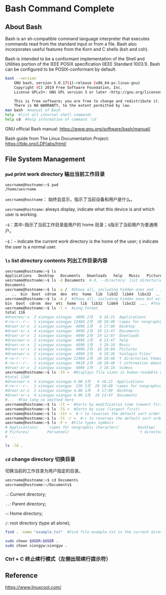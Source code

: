 # Bash Command Complete

## About Bash

Bash is an sh-compatible command language interpreter that executes commands read from the standard input or from a file.  Bash also incorporates useful features from the Korn and C shells (ksh and csh).

Bash is intended to be a conformant implementation of the Shell and Utilities portion of the IEEE POSIX specification (IEEE Standard 1003.1).  Bash can be configured to be POSIX-conformant  by  default.

```bash
bash --version
    GNU bash, version 5.0.17(1)-release (x86_64-pc-linux-gnu)
    Copyright (C) 2019 Free Software Foundation, Inc.
    License GPLv3+: GNU GPL version 3 or later <http://gnu.org/licenses/gpl.html>

    This is free software; you are free to change and redistribute it.
    There is NO WARRANTY, to the extent permitted by law.
man bash  #manual of Bash
help  #list all internal shell commands
help cd  #help information of command 'cd'
```

GNU official Bash manual: https://www.gnu.org/software/bash/manual/

Bash guide from The Linux Documentation Project: https://tldp.org/LDP/abs/html/



## File System Management

### `pwd` print work directory 输出当前工作目录

```bash
uesrname@hostname:~$ pwd
/home/uesrname
```

`uesrname@hostname`： 始终会显示，指示了当前设备和用户是什么。

`uesrname@hostname`: always display, indicate what this device is and which user is working.

`~$`：其中`~`指示了当前工作目录是用户的 home 目录；`$`指示了当前用户为普通用户。

`~$`：`~` indicate the current work directory is the home of the user; `$` indicate the user is a normal user.

### `ls` list directory contents 列出工作目录内容

```bash
uesrname@hostname:~$ ls
Applications   Desktop   Documents   Downloads   help   Music   Pictures   Videos
uesrname@hostname:~$ ls -d Documents  #-d, --directory: list directories themselves, not their contents. This can check if a folder exits
Documents
uesrname@hostname:~$ ls -a /  #Shows all, including hidden ones and . , .. 
.  ..  bin  boot  cdrom  dev  etc  home  lib  lib32  lib64  libx32  ...  #Too long so omitted here
uesrname@hostname:~$ ls -A /  #Shows all, including hidden ones but without . , .. 
bin  boot  cdrom  dev  etc  home  lib  lib32  lib64  libx32  ...  #Too long so omitted here
uesrname@hostname:~$ ls -l ~  #Long format
total 116
#drwxrwxr-x  3 xiongyw xiongyw  4096 2月   6 16:21  Applications
#-rw-r--r--  1 xiongyw xiongyw 12484 2月  20 10:48 'capes for nongraphic characters'
#drwxr-xr-x  2 xiongyw xiongyw  4096 1月   6 17:09  Desktop
#drwxr-xr-x  4 xiongyw xiongyw  4096 2月  19 13:47  Documents
#drwxr-xr-x  2 xiongyw xiongyw  4096 2月  19 12:07  Downloads
#drwxrwxr-x  2 xiongyw xiongyw  4096 1月   8 13:47  help
#drwxr-xr-x  2 xiongyw xiongyw  4096 1月   3 18:18  Music
#drwxr-xr-x  3 xiongyw xiongyw  4096 2月  18 18:04  Pictures
#drwxrwxr-x  2 xiongyw xiongyw  4096 1月   6 10:36 'Sunlogin Files'
#-rw-r--r--  1 xiongyw xiongyw 12484 2月  20 10:48 't directories themselves, not their contents'
#-rw-r--r--  1 xiongyw xiongyw  9919 2月  20 10:48 't information about the FILEs (the current directory by default).  Sort entries alphabetically if none of -cftuvSUX nor --sort is specified.'
#drwxr-xr-x  2 xiongyw xiongyw  4096 1月   3 18:18  Videos
uesrname@hostname:~$ ls -lh ~  #Displays file sizes in human-readable units
#total 116K
#drwxrwxr-x  3 xiongyw xiongyw 4.0K 2月   6 16:21  Applications
#-rw-r--r--  1 xiongyw xiongyw  13K 2月  20 10:48 'capes for nongraphic characters'
#drwxr-xr-x  2 xiongyw xiongyw 4.0K 1月   6 17:09  Desktop
#drwxr-xr-x  4 xiongyw xiongyw 4.0K 2月  19 13:47  Documents
#...  #Too long so omitted here
uesrname@hostname:~$ ls -lt ~  #Sorts by modification time (newest first)
uesrname@hostname:~$ ls -lS ~  #Sorts by size (largest first)
uesrname@hostname:~$ ls -ltr ~  #-r to reverses the default sort order.
uesrname@hostname:~$ ls -lt -r ~  #-r to reverses the default sort order.
uesrname@hostname:~$ ls -F ~  #File types symbols
# Applications/    'capes for nongraphic characters'        Desktop/
# Pictures/        Personnel/                               't directories themselves, not their contents'
# ...
```

```bash
ls -ld .
```



### `cd` change directory 切换目录

切换当前的工作目录为用户指定的目录。

```bash
uesrname@hostname:~$ cd Documents
uesrname@hostname:~/Documents$ 
```

`.`: Current directory;

`..`: Parent directory;

`~`: Home directory;

`/`: root directory (type all alone);



```bash
find . -name "example.txt"  #Find file example.txt in the current directory and its subdirectory.
```

```bash
sudo chown $USER:$USER .
sudo chown xiongyw:xiongyw .
```



### Ctrl + C 终止续行模式（左侧出现续行提示符）

## Reference

https://www.linuxcool.com/